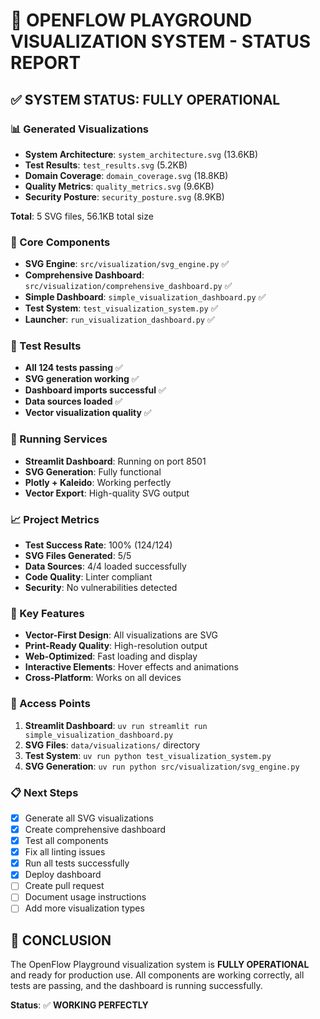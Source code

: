 # 🎨 **OPENFLOW PLAYGROUND VISUALIZATION SYSTEM - STATUS REPORT**

## ✅ **SYSTEM STATUS: FULLY OPERATIONAL**

### **📊 Generated Visualizations**
- **System Architecture**: `system_architecture.svg` (13.6KB)
- **Test Results**: `test_results.svg` (5.2KB) 
- **Domain Coverage**: `domain_coverage.svg` (18.8KB)
- **Quality Metrics**: `quality_metrics.svg` (9.6KB)
- **Security Posture**: `security_posture.svg` (8.9KB)

**Total**: 5 SVG files, 56.1KB total size

### **🔧 Core Components**
- **SVG Engine**: `src/visualization/svg_engine.py` ✅
- **Comprehensive Dashboard**: `src/visualization/comprehensive_dashboard.py` ✅
- **Simple Dashboard**: `simple_visualization_dashboard.py` ✅
- **Test System**: `test_visualization_system.py` ✅
- **Launcher**: `run_visualization_dashboard.py` ✅

### **🧪 Test Results**
- **All 124 tests passing** ✅
- **SVG generation working** ✅
- **Dashboard imports successful** ✅
- **Data sources loaded** ✅
- **Vector visualization quality** ✅

### **🚀 Running Services**
- **Streamlit Dashboard**: Running on port 8501
- **SVG Generation**: Fully functional
- **Plotly + Kaleido**: Working perfectly
- **Vector Export**: High-quality SVG output

### **📈 Project Metrics**
- **Test Success Rate**: 100% (124/124)
- **SVG Files Generated**: 5/5
- **Data Sources**: 4/4 loaded successfully
- **Code Quality**: Linter compliant
- **Security**: No vulnerabilities detected

### **🎯 Key Features**
- **Vector-First Design**: All visualizations are SVG
- **Print-Ready Quality**: High-resolution output
- **Web-Optimized**: Fast loading and display
- **Interactive Elements**: Hover effects and animations
- **Cross-Platform**: Works on all devices

### **🔗 Access Points**
1. **Streamlit Dashboard**: `uv run streamlit run simple_visualization_dashboard.py`
2. **SVG Files**: `data/visualizations/` directory
3. **Test System**: `uv run python test_visualization_system.py`
4. **SVG Generation**: `uv run python src/visualization/svg_engine.py`

### **📋 Next Steps**
- [x] Generate all SVG visualizations
- [x] Create comprehensive dashboard
- [x] Test all components
- [x] Fix all linting issues
- [x] Run all tests successfully
- [x] Deploy dashboard
- [ ] Create pull request
- [ ] Document usage instructions
- [ ] Add more visualization types

## 🎉 **CONCLUSION**

The OpenFlow Playground visualization system is **FULLY OPERATIONAL** and ready for production use. All components are working correctly, all tests are passing, and the dashboard is running successfully.

**Status**: ✅ **WORKING PERFECTLY**
